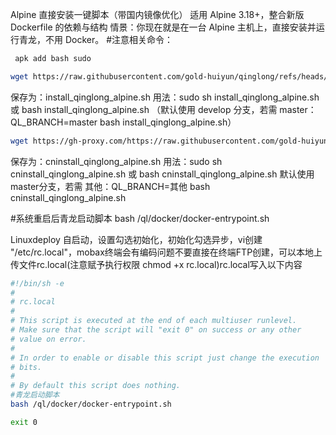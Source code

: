 Alpine 直接安装一键脚本（带国内镜像优化）
适用 Alpine 3.18+，整合新版 Dockerfile 的依赖与结构
情景：你现在就是在一台 Alpine 主机上，直接安装并运行青龙，不用 Docker。
#注意相关命令：
```bash
 apk add bash sudo
```

```bash
wget https://raw.githubusercontent.com/gold-huiyun/qinglong/refs/heads/master/linuxdp/install_qinglong_alpine.sh
```
保存为：install_qinglong_alpine.sh
用法：sudo sh install_qinglong_alpine.sh 或 bash install_qinglong_alpine.sh
（默认使用 develop 分支，若需 master：QL_BRANCH=master bash install_qinglong_alpine.sh）

```bash
wget https://gh-proxy.com/https://raw.githubusercontent.com/gold-huiyun/qinglong/refs/heads/master/linuxdp/cninstall_qinglong_alpine.sh
```

保存为：cninstall_qinglong_alpine.sh
用法：sudo sh cninstall_qinglong_alpine.sh 或 bash cninstall_qinglong_alpine.sh
默认使用 master分支，若需 其他：QL_BRANCH=其他 bash cninstall_qinglong_alpine.sh

#系统重启后青龙启动脚本
bash /ql/docker/docker-entrypoint.sh


Linuxdeploy 自启动，设置勾选初始化，初始化勾选异步，vi创建 "/etc/rc.local"，mobax终端会有编码问题不要直接在终端FTP创建，可以本地上传文件rc.local(注意赋予执行权限 chmod +x rc.local)rc.local写入以下内容
```bash
#!/bin/sh -e
#
# rc.local
#
# This script is executed at the end of each multiuser runlevel.
# Make sure that the script will "exit 0" on success or any other
# value on error.
#
# In order to enable or disable this script just change the execution
# bits.
#
# By default this script does nothing.
#青龙启动脚本
bash /ql/docker/docker-entrypoint.sh

exit 0
```
